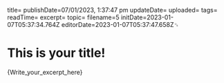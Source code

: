 title=
publishDate=07/01/2023, 1:37:47 pm
updateDate=
uploaded=
tags=
readTime=
excerpt=
topic=
filename=5
initDate=2023-01-07T05:37:34.764Z
editorDate=2023-01-07T05:37:47.658Z␟
# This is your title!
{Write_your_excerpt_here}